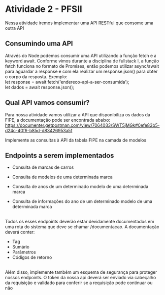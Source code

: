 # Atividade 2 - PFSII
Nessa atividade iremos implementar uma API RESTful que consome uma outra API


## Consumindo uma API
Através do Node podemos consumir uma API utilizando a função fetch e a keyword await. Conforme vimos durante a disciplina de fullstack I, a função fetch funciona no formato de Promises, então podemos utilizar async/await para aguardar a response e com ela realizar um response.json() para obter o corpo da resposta. Exemplo:</br>
let response = await fetch('endereco-api-a-ser-consumida');</br>
let dados = await response.json();

## Qual API vamos consumir?
Para nossa atividade vamos utilizar a API que disponibiliza os dados da FIPE, a documentação pode ser encontrada abaixo: </br>
https://documenter.getpostman.com/view/7064033/SWT5jMGk#0efe83b5-d24c-40f9-b85d-d83426953a5f</br>

Implemente as consultas à API da tabela FIPE na camada de modelos

## Endpoints a serem implementados

- Consulta de marcas de carros</br>

- Consulta de modelos de uma determinada marca</br>

- Consulta de anos de um determinado modelo de uma determinada marca</br>

- Consulta de informações do ano de um determinado modelo de uma determinada marca</br></br>

Todos os esses endpoints deverão estar devidamente documentados em uma rota do sistema que deve se chamar /documentacao. A documentação deverá conter:</br>
- Tag </br>
- Sumário </br>
- Parâmetros </br>
- Códigos de retorno </br></br>

Além disso, implemente também um esquema de segurança para proteger nossos endpoints. O token da nossa api deverá ser enviado via cabeçalho da requisição e validado para conferir se a requisição pode continuar ou não
